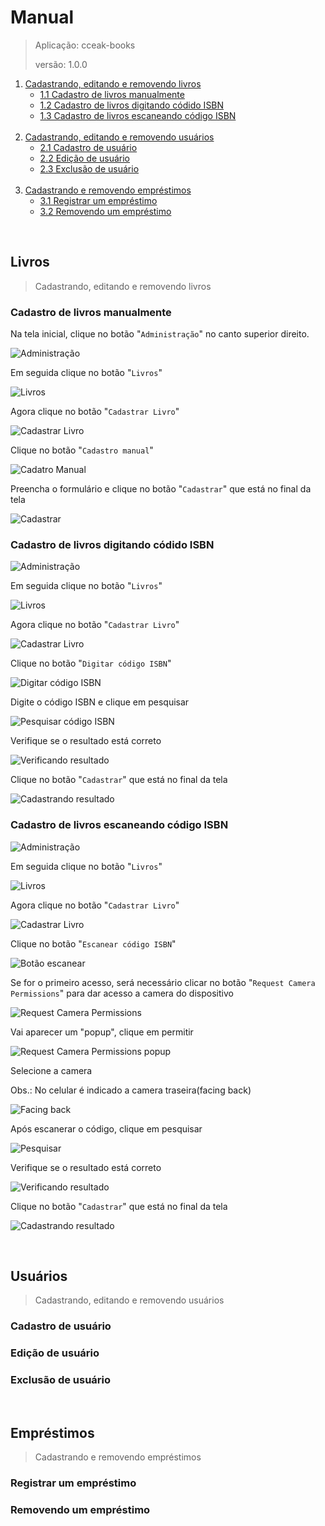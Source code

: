 # Manual

> Aplicação: cceak-books
>
> versão: 1.0.0


<ol>
    <li>
        <a href="#livros">Cadastrando, editando e removendo livros</a>
        <ul>
            <li>
                <a href="#cadastro-de-livros-manualmente">1.1 Cadastro de livros manualmente</a>
            </li>
            <li>
                <a href="#cadastro-de-livros-digitando-codido-isbn">1.2 Cadastro de livros digitando códido ISBN</a>
            </li>
            <li>
                <a href="#cadastro-de-livros-escaneando-codigo-isbn">1.3 Cadastro de livros escaneando código ISBN</a>
            </li>
        </ul>
    </li>
    <br />
    <li>
        <a href="#usuarios">Cadastrando, editando e removendo usuários</a>
        <ul>
            <li>
                <a href="#cadastro-de-usuario">2.1 Cadastro de usuário</a>
            </li>
            <li>
                <a href="#edicao-de-usuario">2.2 Edição de usuário</a>
            </li>
            <li>
                <a href="#exclusao-de-usuario">2.3 Exclusão de usuário</a>
            </li>
        </ul>
    </li>
    <br />
    <li>
        <a href="#emprestimos">Cadastrando e removendo empréstimos</a>
        <ul>
            <li>
                <a href="#registrar-um-emprestimo">3.1 Registrar um empréstimo</a>
            </li>
            <li>
                <a href="#removendo-um-emprestimo">3.2 Removendo um empréstimo</a>
            </li>
        </ul>
    </li>
</ol>

<br />
<h2 id="livros">Livros</h2>

> Cadastrando, editando e removendo livros

<h3 id="cadastro-de-livros-manualmente">Cadastro de livros manualmente</h3>

Na tela inicial, clique no botão "`Administração`" no canto superior direito.

![Administração](./manual-001.png)

Em seguida clique no botão "`Livros`"

![Livros](./manual-002.png)

Agora clique no botão "`Cadastrar Livro`"

![Cadastrar Livro](./manual-003.png)

Clique no botão "`Cadastro manual`"

![Cadatro Manual](./manual-004.png)

Preencha o formulário e clique no botão "`Cadastrar`" que está no final da tela

![Cadastrar](./manual-005.png)

<h3 id="cadastro-de-livros-digitando-codido-isbn">Cadastro de livros digitando códido ISBN</h3>

![Administração](./manual-001.png)

Em seguida clique no botão "`Livros`"

![Livros](./manual-002.png)

Agora clique no botão "`Cadastrar Livro`"

![Cadastrar Livro](./manual-003.png)

Clique no botão "`Digitar código ISBN`"

![Digitar código ISBN](./manual-006.png)

Digite o código ISBN e clique em pesquisar

![Pesquisar código ISBN](./manual-007.png)

Verifique se o resultado está correto 

![Verificando resultado](./manual-008.png)

Clique no botão "`Cadastrar`" que está no final da tela

![Cadastrando resultado](./manual-009.png)


<h3 id="cadastro-de-livros-escaneando-codigo-isbn">Cadastro de livros escaneando código ISBN</h3>

![Administração](./manual-001.png)

Em seguida clique no botão "`Livros`"

![Livros](./manual-002.png)

Agora clique no botão "`Cadastrar Livro`"

![Cadastrar Livro](./manual-003.png)

Clique no botão "`Escanear código ISBN`"

![Botão escanear](./manual-010.png)

Se for o primeiro acesso, será necessário clicar no botão "`Request Camera Permissions`" para dar acesso a camera do dispositivo

![Request Camera Permissions](./manual-011.png)

Vai aparecer um "popup", clique em permitir

![Request Camera Permissions popup](./manual-012.png)

Selecione a camera

Obs.: No celular é indicado a camera traseira(facing back)

![Facing back](./manual-013.png)

Após escanerar o código, clique em pesquisar

![Pesquisar](./manual-014.png)

Verifique se o resultado está correto 

![Verificando resultado](./manual-008.png)

Clique no botão "`Cadastrar`" que está no final da tela

![Cadastrando resultado](./manual-009.png)

<br />
<h2 id="usuarios">Usuários</h2>

> Cadastrando, editando e removendo usuários

<h3 id="cadastro-de-usuario">Cadastro de usuário</h3>
<h3 id="edicao-de-usuario">Edição de usuário</h3>
<h3 id="exclusao-de-usuario">Exclusão de usuário</h3>

<br />
<h2 id="emprestimos">Empréstimos</h2>

> Cadastrando e removendo empréstimos

<h3 id="registrar-um-emprestimo">Registrar um empréstimo</h3>
<h3 id="removendo-um-emprestimo">Removendo um empréstimo</h3>
